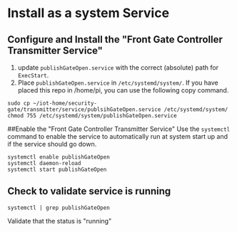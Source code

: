 # Install as a system Service

## Configure and Install the "Front Gate Controller Transmitter Service"
1. update `publishGateOpen.service` with the correct (absolute) path for `ExecStart`. 
2. Place `publishGateOpen.service` in `/etc/systemd/system/`. If you have placed this repo in /home/pi, you can use the following copy command.
```
sudo cp ~/iot-home/security-gate/transmitter/service/publsihGateOpen.service /etc/systemd/system/
chmod 755 /etc/systemd/system/publishGateOpen.service
```

##Enable the "Front Gate Controller Transmitter Service"
Use the `systemctl` command to enable the service to automatically run at system start up and if the service should go down.
```
systemctl enable publishGateOpen
systemctl daemon-reload
systemctl start publishGateOpen
```

## Check to validate service is running
```
systemctl | grep publishGateOpen
```
Validate that the status is "running"